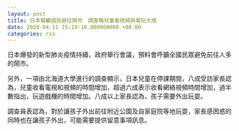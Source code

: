 ```yaml
---
layout: post
title: 日本擬籲國民避往鬧市　調查稱兒童看視頻與電玩大增
date: 2020-04-11 15:19:18.000000000 +08:00
categories: rss
---
```


日本爆發的新型肺炎疫情持續，政府舉行會議，預料會呼籲全國民眾避免前往人多的鬧市。

另外，一項由北海道大學進行的調查顯示，日本兒童在停課期間，八成受訪家長認為，兒童收看電視和視頻的時間增加，超過六成表示收看網絡視頻時間增加，過半數指出，玩遊戲機的時間增加。八成以上家長認為，孩子需要外出玩耍。

調查員表認為，對於讓孩子外出前往附近公園及自家庭院等地玩耍，家長感困惑的同時也在讓孩子外出，可能需要提供留意事項訊息。
